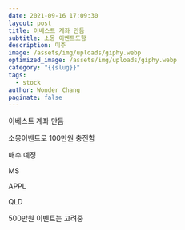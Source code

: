 ```yaml
---
date: 2021-09-16 17:09:30
layout: post
title: 이베스트 계좌 만듬
subtitle: 소몽 이벤트도함
description: 미주
image: /assets/img/uploads/giphy.webp
optimized_image: /assets/img/uploads/giphy.webp
category: "{{slug}}"
tags:
  - stock
author: Wonder Chang
paginate: false
---
```

이베스트 계좌 만듬

소몽이벤트로 100만원 충전함

매수 예정

MS

APPL

QLD

500만원 이벤트는 고려중